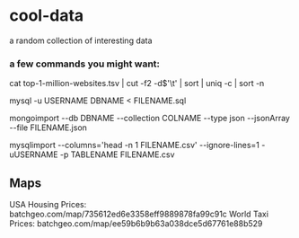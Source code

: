 # cool-data
a random collection of interesting data

<h3>a few commands you might want:</h3>
  cat top-1-million-websites.tsv | cut -f2 -d$'\t' | sort | uniq -c | sort -n
  
  mysql -u USERNAME DBNAME < FILENAME.sql
  
  mongoimport --db DBNAME --collection COLNAME --type json --jsonArray --file FILENAME.json
  
  mysqlimport --columns='head -n 1 FILENAME.csv' --ignore-lines=1 -uUSERNAME -p TABLENAME FILENAME.csv


## Maps
  USA Housing Prices: batchgeo.com/map/735612ed6e3358eff9889878fa99c91c
  World Taxi Prices: batchgeo.com/map/ee59b6b9b63a038dce5d67761e88b529
